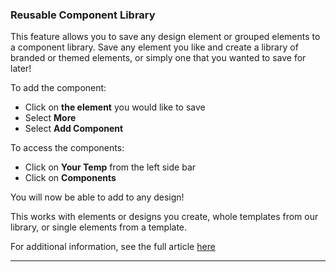 ### Reusable Component Library

This feature allows you to save any design element or grouped elements to a component library. Save any element you like and create a library of branded or themed elements, or simply one that you wanted to save for later!

To add the component: 

  * Click on **the element** you would like to save
  * Select **More**
  * Select **Add Component**



To access the components: 

  * Click on **Your Temp** from the left side bar
  * Click on **Components**



You will now be able to add to any design!

This works with elements or designs you create, whole templates from our library, or single elements from a template.

For additional information, see the full article [here](https://support.optisigns.com/hc/en-us/articles/41432385864595)

---
